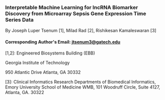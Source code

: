 ### Interpretable Machine Learning for lncRNA Biomarker Discovery from Microarray Sepsis Gene Expression Time Series Data
By Joseph Luper Tsenum [1], Milad Rad [2], Rishikesan Kamaleswaran [3]

#### Corresponding Author's Email: jtsenum3@gatech.edu
[1,2]: Engineered Biosystems Building (EBB)

Georgia Institute of Technology

950 Atlantic Drive Atlanta, GA 30332

[3]: Clinical Informatics Research
Departments of Biomedical Informatics, 
Emory University School of Medicine
WMB, 101 Woodruff Circle, Suite 4127, 
Atlanta, GA. 30322


